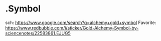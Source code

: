 # .Symbol
sch: https://www.google.com/search?q=alchemy+gold+symbol Favorite: https://www.redbubble.com/i/sticker/Gold-Alchemy-Symbol-by-sciencenotes/22583861.EJUG5
